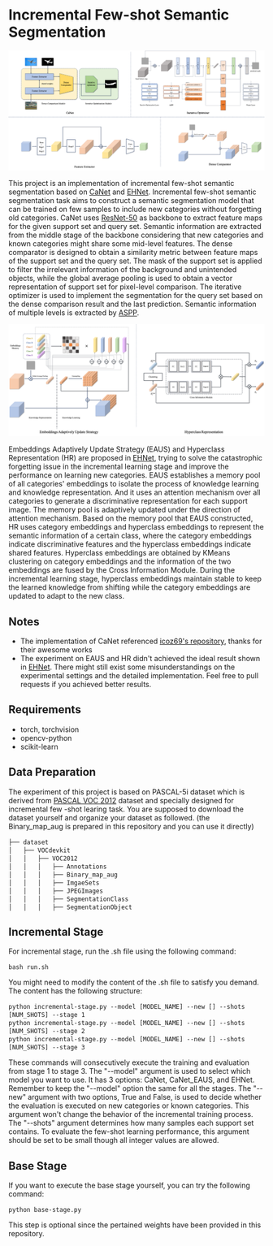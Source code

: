 # Incremental Few-shot Semantic Segmentation

![Overall](https://github.com/UniqueMR/Incremental-Few-shot-Semantic-Segmentation/blob/main/img/overall.png)

This project is an implementation of incremental few-shot semantic segmentation based on [CaNet](https://arxiv.org/abs/1903.02351) and [EHNet](https://arxiv.org/abs/2207.12964). Incremental few-shot semantic segmentation task aims to construct a semantic segmentation model that can be trained on few samples to include new categories without forgetting old categories. CaNet uses [ResNet-50](https://arxiv.org/abs/1512.03385) as backbone to extract feature maps for the given support set and query set. Semantic information are extracted from the middle stage of the backbone considering that new categories and known categories might share some mid-level features. The dense comparator is designed to obtain a similarity metric between feature maps of the support set and the query set. The mask of the support set is applied to filter the irrelevant information of the background and unintended objects, while the global average pooling is used to obtain a vector representation of support set for pixel-level comparison. The iterative optimizer is used to implement the segmentation for the query set based on the dense comparison result and the last prediction. Semantic information of multiple levels is extracted by [ASPP](https://arxiv.org/abs/1606.00915).

![EAUS+HR](https://github.com/UniqueMR/Incremental-Few-shot-Semantic-Segmentation/blob/main/img/EAUS_HR.png)

Embeddings Adaptively Update Strategy (EAUS) and Hyperclass Representation (HR) are proposed in [EHNet](https://arxiv.org/abs/2207.12964), trying to solve the catastrophic forgetting issue in the incremental learning stage and improve the performance on learning new categories. EAUS establishes a memory pool of all categories' embeddings to isolate the process of knowledge learning and knowledge representation. And it uses an attention mechanism over all categories to generate a discriminative representation for each support image. The memory pool is adaptively updated under the direction of attention mechanism. Based on the memory pool that EAUS constructed, HR uses category embeddings and hyperclass embeddings to represent the semantic information of a certain class, where the category embeddings indicate discriminative features and the hyperclass embeddings indicate shared features. Hyperclass embeddings are obtained by KMeans clustering on category embeddings and the information of the two embeddings are fused by the Cross Information Module. During the incremental learning stage, hyperclass embeddings maintain stable to keep the learned knowledge from shifting while the category embeddings are updated to adapt to the new class. 

## Notes

* The implementation of CaNet referenced [icoz69's repository](https://github.com/icoz69/CaNet), thanks for their awesome works
* The experiment on EAUS and HR didn't achieved the ideal result shown in [EHNet](https://arxiv.org/abs/2207.12964). There might still exist some misunderstandings on the experimental settings and the detailed implementation. Feel free to pull requests if you achieved better results.

## Requirements

* torch, torchvision
* opencv-python 
* scikit-learn

## Data Preparation

The experiment of this project is based on PASCAL-5i dataset which is derived from [PASCAL VOC 2012](http://host.robots.ox.ac.uk/pascal/VOC/voc2012/index.html) dataset and specially designed for incremental few -shot learing task. You are supposed to download the dataset yourself and organize your dataset as followed. (the Binary_map_aug is prepared in this repository and you can use it directly)

```
├── dataset 
│   ├── VOCdevkit
│   │   ├── VOC2012
│   │   │   ├── Annotations
│   │   │   ├── Binary_map_aug
│   │   │   ├── ImgaeSets
│   │   │   ├── JPEGImages
│   │   │   ├── SegmentationClass
│   │   │   ├── SegmentationObject
```

## Incremental Stage

For incremental stage, run the .sh file using the following command:

```
bash run.sh
```

You might need to modify the content of the .sh file to satisfy you demand. The content has the following structure:

```
python incremental-stage.py --model [MODEL_NAME] --new [] --shots [NUM_SHOTS] --stage 1
python incremental-stage.py --model [MODEL_NAME] --new [] --shots [NUM_SHOTS] --stage 2
python incremental-stage.py --model [MODEL_NAME] --new [] --shots [NUM_SHOTS] --stage 3
```

These commands will consecutively execute the training and evaluation from stage 1 to stage 3. The "--model" argument is used to select which model you want to use. It has 3 options: CaNet, CaNet_EAUS, and EHNet. Remember to keep the "--model" option the same for all the stages. The "--new" argument with two options, True and False, is used to decide whether the evaluation is executed on new categories or known categories. This argument won't change the behavior of the incremental training process. The "--shots" argument determines how many samples each support set contains. To evaluate the few-shot learning performance, this argument should be set to be small though all integer values are allowed. 

## Base Stage

If you want to execute the base stage yourself, you can try the following command:

```
python base-stage.py
```

This step is optional since the pertained weights have been provided in this repository. 

